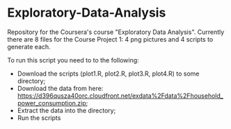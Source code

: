 # Exploratory-Data-Analysis
Repository for the Coursera's course "Exploratory Data Analysis". 
Currently there are 8 files for the Course Project 1: 4 png pictures and 4 scripts to generate each.

To run this script you need to to the following:
- Download the scripts (plot1.R, plot2.R, plot3.R, plot4.R) to some directory;
- Download the data from here: https://d396qusza40orc.cloudfront.net/exdata%2Fdata%2Fhousehold_power_consumption.zip;
- Extract the data into the directory;
- Run the scripts
